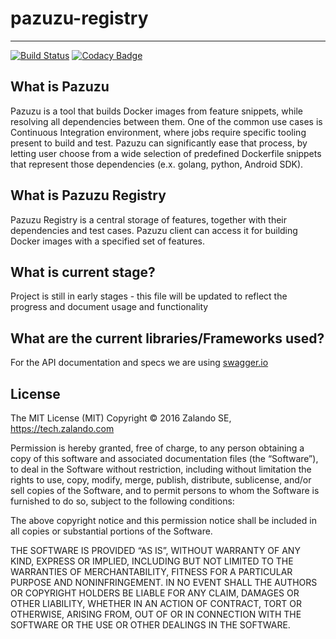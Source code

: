 # pazuzu-registry
------------------------------------------------------------

[![Build Status](https://travis-ci.org/zalando/pazuzu-registry.svg?branch=master)](https://travis-ci.org/zalando/pazuzu-registry)
[![Codacy Badge](https://api.codacy.com/project/badge/grade/018a3e5ab4bc4888aa785aa736e0aa6e)](https://www.codacy.com/app/pgronkiewicz/pazuzu-registry)

What is Pazuzu
------------------------------------------------------------
Pazuzu is a tool that builds Docker images from feature snippets, while 
resolving all dependencies between them. One of the common use cases is 
Continuous Integration environment, where jobs require specific tooling present 
to build and test. Pazuzu can significantly ease that process, by letting user 
choose from a wide selection of predefined Dockerfile snippets that represent 
those dependencies (e.x. golang, python, Android SDK). 

What is Pazuzu Registry
------------------------------------------------------------
Pazuzu Registry is a central storage of features, together with their 
dependencies and test cases. Pazuzu client can access it for building Docker 
images with a specified set of features. 

What is current stage?
------------------------------------------------------------
Project is still in early stages - this file will be updated to reflect the 
progress and document usage and functionality

What are the current libraries/Frameworks used?
------------------------------------------------------------
For the API documentation and specs we are using [swagger.io](http://swagger.io/)


License
------------------------------------------------------------

The MIT License (MIT)
Copyright © 2016 Zalando SE, https://tech.zalando.com

Permission is hereby granted, free of charge, to any person obtaining a copy
of this software and associated documentation files (the “Software”), to deal
in the Software without restriction, including without limitation the rights
to use, copy, modify, merge, publish, distribute, sublicense, and/or sell
copies of the Software, and to permit persons to whom the Software is
furnished to do so, subject to the following conditions:

The above copyright notice and this permission notice shall be included in
all copies or substantial portions of the Software.

THE SOFTWARE IS PROVIDED “AS IS”, WITHOUT WARRANTY OF ANY KIND, EXPRESS OR
IMPLIED, INCLUDING BUT NOT LIMITED TO THE WARRANTIES OF MERCHANTABILITY,
FITNESS FOR A PARTICULAR PURPOSE AND NONINFRINGEMENT. IN NO EVENT SHALL THE
AUTHORS OR COPYRIGHT HOLDERS BE LIABLE FOR ANY CLAIM, DAMAGES OR OTHER
LIABILITY, WHETHER IN AN ACTION OF CONTRACT, TORT OR OTHERWISE, ARISING FROM,
OUT OF OR IN CONNECTION WITH THE SOFTWARE OR THE USE OR OTHER DEALINGS IN
THE SOFTWARE.
